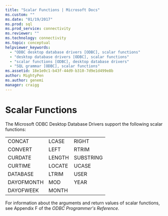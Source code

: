 ```yaml
---
title: "Scalar Functions | Microsoft Docs"
ms.custom: ""
ms.date: "01/19/2017"
ms.prod: sql
ms.prod_service: connectivity
ms.reviewer: ""
ms.technology: connectivity
ms.topic: conceptual
helpviewer_keywords: 
  - "ODBC desktop database drivers [ODBC], scalar functions"
  - "desktop database drivers [ODBC], scalar functions"
  - "scalar functions [ODBC], desktop database drivers"
  - "SQL grammar [ODBC], scalar functions"
ms.assetid: 18e1e0c1-b43f-44d9-b310-7d9e1d499e8b
author: MightyPen
ms.author: genemi
manager: craigg
---
```

# Scalar Functions
The Microsoft ODBC Desktop Database Drivers support the following scalar functions:  
  
||||  
|-|-|-|  
|CONCAT|LCASE|RIGHT|  
|CONVERT|LEFT|RTRIM|  
|CURDATE|LENGTH|SUBSTRING|  
|CURTIME|LOCATE|UCASE|  
|DATABASE|LTRIM|USER|  
|DAYOFMONTH|MOD|YEAR|  
|DAYOFWEEK|MONTH||  
  
 For information about the arguments and return values of scalar functions, see Appendix F of the *ODBC Programmer's Reference.*
